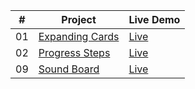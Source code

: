 |  #  | Project                                                                                                                     | Live Demo                                                                         |
| :-: | --------------------------------------------------------------------------------------------------------------------------- | --------------------------------------------------------------------------------- |
| 01  | [Expanding Cards](https://github.com/Rb-wahid/Expanding-Cards)                             | [ Live ](https://rb-wahid.github.io/Expanding-Cards)               |
| 02  | [Progress Steps](https://github.com/Rb-wahid/Progress-Steps)                               | [ Live ](https://rb-wahid.github.io/Progress-Steps)                |
| 09  | [Sound Board](https://github.com/Rb-wahid/Sound-Board)                                     | [Live](https://rb-wahid.github.io/Sound-Board)                   |
